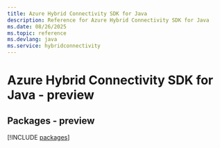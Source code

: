 ```yaml
---
title: Azure Hybrid Connectivity SDK for Java
description: Reference for Azure Hybrid Connectivity SDK for Java
ms.date: 08/26/2025
ms.topic: reference
ms.devlang: java
ms.service: hybridconnectivity
---
```

# Azure Hybrid Connectivity SDK for Java - preview
## Packages - preview
[!INCLUDE [packages](hybrid-connectivity-index.md)]